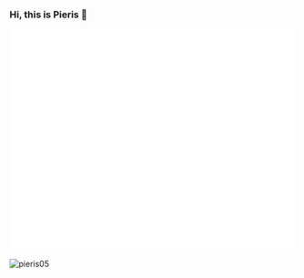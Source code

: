 ### Hi, this is Pieris 👋

![Metrics](/github-metrics.svg)

![pieris05](https://count.getloli.com/get/@pieris05?theme=moebooru)
